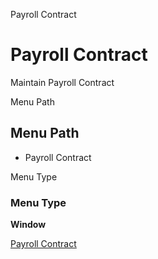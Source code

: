 
Payroll Contract
# Payroll Contract


Maintain Payroll Contract

Menu Path
## Menu Path



- Payroll Contract

Menu Type
### Menu Type

**Window**


[Payroll Contract](../../functional-guide/window/window-payroll-contract.md)